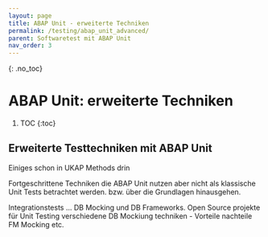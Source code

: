 ```yaml
---
layout: page
title: ABAP Unit - erweiterte Techniken
permalink: /testing/abap_unit_advanced/
parent: Softwaretest mit ABAP Unit
nav_order: 3
---
```


{: .no_toc}
# ABAP Unit: erweiterte Techniken

1. TOC
{:toc}

## Erweiterte Testtechniken mit ABAP Unit  

Einiges schon in UKAP Methods drin

Fortgeschrittene Techniken die ABAP Unit nutzen aber nicht als klassische Unit Tests betrachtet werden.
bzw. über die Grundlagen hinausgehen.

Integrationstests ...
DB Mocking und DB Frameworks.
Open Source projekte für Unit Testing
verschiedene DB Mockiung techniken - Vorteile nachteile FM Mocking etc.
